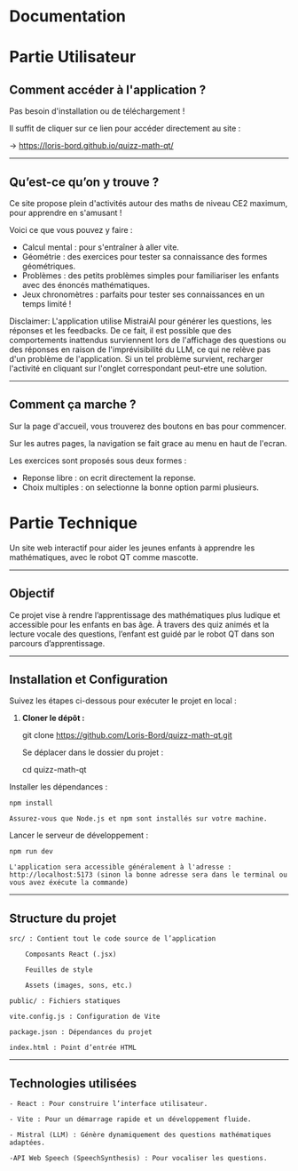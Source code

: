 # Documentation

# Partie Utilisateur

## Comment accéder à l'application ?

Pas besoin d'installation ou de téléchargement !

Il suffit de cliquer sur ce lien pour accéder directement au site :

→ https://loris-bord.github.io/quizz-math-qt/

---

## Qu’est-ce qu’on y trouve ?

Ce site propose plein d'activités autour des maths de niveau CE2 maximum, pour apprendre en s'amusant !

Voici ce que vous pouvez y faire :

- Calcul mental : pour s'entraîner à aller vite.
- Géométrie : des exercices pour tester sa connaissance des formes géométriques.
- Problèmes : des petits problèmes simples pour familiariser les enfants avec des énoncés mathématiques.
- Jeux chronomètres : parfaits pour tester ses connaissances en un temps limité !

Disclaimer: L'application utilise MistraiAI pour générer les questions, les réponses et les feedbacks. De ce fait, il est possible que des comportements inattendus surviennent lors de l'affichage des questions ou des réponses
en raison de l'imprévisibilité du LLM, ce qui ne relève pas d'un problème de l'application.
Si un tel problème survient, recharger l'activité en cliquant sur l'onglet correspondant peut-etre une solution.

---

## Comment ça marche ?

Sur la page d'accueil, vous trouverez des boutons en bas pour commencer.

Sur les autres pages, la navigation se fait grace au menu en haut de l'ecran.

Les exercices sont proposés sous deux formes :

- Reponse libre : on ecrit directement la reponse.
- Choix multiples : on selectionne la bonne option parmi plusieurs.



# Partie Technique

Un site web interactif pour aider les jeunes enfants à apprendre les mathématiques, avec le robot QT comme mascotte.

---

##  Objectif

Ce projet vise à rendre l’apprentissage des mathématiques plus ludique et accessible pour les enfants en bas âge. À travers des quiz animés et la lecture vocale des questions, l’enfant est guidé par le robot QT dans son parcours d’apprentissage.

---

##  Installation et Configuration

Suivez les étapes ci-dessous pour exécuter le projet en local :

1. **Cloner le dépôt :**

    git clone https://github.com/Loris-Bord/quizz-math-qt.git

    Se déplacer dans le dossier du projet :

    cd quizz-math-qt

Installer les dépendances :

    npm install

    Assurez-vous que Node.js et npm sont installés sur votre machine.

Lancer le serveur de développement :

    npm run dev

    L'application sera accessible généralement à l'adresse : http://localhost:5173 (sinon la bonne adresse sera dans le terminal ou vous avez éxécute la commande)

---

## Structure du projet

    src/ : Contient tout le code source de l’application

        Composants React (.jsx)

        Feuilles de style

        Assets (images, sons, etc.)

    public/ : Fichiers statiques

    vite.config.js : Configuration de Vite

    package.json : Dépendances du projet

    index.html : Point d’entrée HTML

---

## Technologies utilisées

    - React : Pour construire l’interface utilisateur.

    - Vite : Pour un démarrage rapide et un développement fluide.

    - Mistral (LLM) : Génère dynamiquement des questions mathématiques adaptées.

    -API Web Speech (SpeechSynthesis) : Pour vocaliser les questions.
